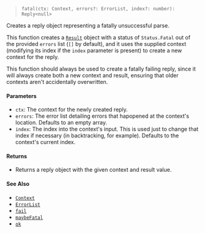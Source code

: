 <!--
 Copyright (c) 2020 Thomas J. Otterson
 
 This software is released under the MIT License.
 https://opensource.org/licenses/MIT
-->

> `fatal(ctx: Context, errors?: ErrorList, index?: number): Reply<null>`

Creates a reply object representing a fatally unsuccessful parse.

This function creates a [`Result`](../types/result.md) object with a status of `Status.Fatal` out of the provided `errors` list (`[]` by default), and it uses the supplied context (modifying its index if the `index` parameter is present) to create a new context for the reply.

This function should always be used to create a fatally failing reply, since it will always create both a new context and result, ensuring that older contexts aren't accidentally overwritten.

#### Parameters

* `ctx`: The context for the newly created reply.
* `errors`: The error list detailing errors that hapopened at the context's location. Defaults to an empty array.
* `index`: The index into the context's input. This is used just to change that index if necessary (in backtracking, for example). Defaults to the context's current index.

#### Returns

* Returns a reply object with the given context and result value.

#### See Also

* [`Context`](../types/context.md)
* [`ErrorList`](../types/errorlist.md)
* [`fail`](fail.md)
* [`maybeFatal`](maybefatal.md)
* [`ok`](ok.md)